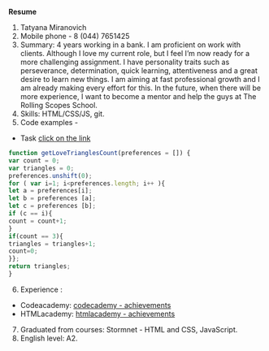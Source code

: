 **Resume**

1. Tatyana Miranovich
2. Mobile phone - 8 (044) 7651425
3. Summary: 
4 years working in a bank. I am proficient on work with clients. Although I love my current role, but I feel I’m now ready for a more challenging assignment. I have personality traits such as perseverance, determination, quick learning, attentiveness and a great desire to learn new things. I am aiming at fast professional growth and I am already making every effort for this. In the future, when there will be more experience, I want to become a mentor and help the guys at The Rolling Scopes School.
4. Skills: HTML/CSS/JS, git.
5. Code examples -
- Task [click on the link](https://github.com/kekdl/love-triangle)
```javascript
function getLoveTrianglesCount(preferences = []) {
var count = 0;
var triangles = 0;
preferences.unshift(0);
for ( var i=1; i<preferences.length; i++ ){
let a = preferences[i];
let b = preferences [a];
let c = preferences [b];
if (c == i){
count = count+1;
}
if(count == 3){
triangles = triangles+1;
count=0;
}};
return triangles;
}
```
6. Experience :
- Codeacademy: [codecademy - achievements](https://www.codecademy.com/users/tanyusha.miranovich/achievements) 
- HTMLacademy: [htmlacademy - achievements](https://htmlacademy.ru/profile/id661365/achievements)
7. Graduated from courses: Stormnet - HTML and CSS, JavaScript.
8. English level: A2.